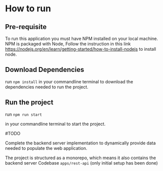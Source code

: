 # How to run

## Pre-requisite

To run this application you must have NPM installed on your local machine. NPM is packaged with Node, Follow the instruction in this link https://nodejs.org/en/learn/getting-started/how-to-install-nodejs to install node.

## Download Dependencies

run `npm install`
in your commandline terminal to download the dependencies needed to run the project.

## Run the project

run `npm run start`

in your commandline terminal to start the project.

#TODO

Complete the backend server implementation to dynamically provide data needed to populate the web application. 

The project is structured as a monorepo, which means it also contains the backend server Codebase `apps/rest-api` (only initial setup has been done)